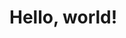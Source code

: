 <!doctype html>
<html lang="en">

<head>
     <meta charset="utf-8">
     <meta name="viewport" content="width=device-width, initial-scale=1">
     <title>Bootstrap demo</title>
     <link href="https://cdn.jsdelivr.net/npm/bootstrap@5.3.2/dist/css/bootstrap.min.css" rel="stylesheet"
          integrity="sha384-T3c6CoIi6uLrA9TneNEoa7RxnatzjcDSCmG1MXxSR1GAsXEV/Dwwykc2MPK8M2HN" crossorigin="anonymous">
</head>

<body>
     <h1>Hello, world!</h1>
     <script src="https://cdn.jsdelivr.net/npm/bootstrap@5.3.2/dist/js/bootstrap.bundle.min.js"
          integrity="sha384-C6RzsynM9kWDrMNeT87bh95OGNyZPhcTNXj1NW7RuBCsyN/o0jlpcV8Qyq46cDfL"
          crossorigin="anonymous"></script>
</body>

</html>
